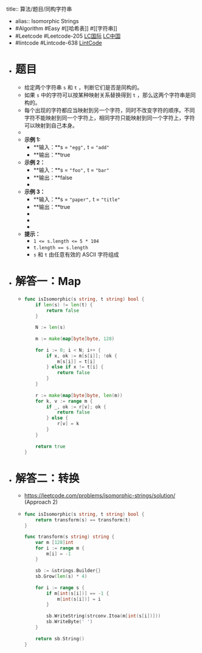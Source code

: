title:: 算法/题目/同构字符串

- alias:: Isomorphic Strings
- #Algorithm #Easy #[[哈希表]] #[[字符串]]
- #Leetcode #Leetcode-205 [LC国际](https://leetcode.com/problems/isomorphic-strings/) [LC中国](https://leetcode-cn.com/problems/isomorphic-strings/)
- #lintcode #Lintcode-638 [LintCode](https://www.lintcode.com/problem/638/)
- # 题目
	- 给定两个字符串 `s` 和 `t` ，判断它们是否是同构的。
	- 如果 `s` 中的字符可以按某种映射关系替换得到 `t` ，那么这两个字符串是同构的。
	- 每个出现的字符都应当映射到另一个字符，同时不改变字符的顺序。不同字符不能映射到同一个字符上，相同字符只能映射到同一个字符上，字符可以映射到自己本身。
	-
	- **示例 1:**
		- **输入：**s = `"egg",` t = `"add"`
		- **输出：**true
	- **示例 2：**
		- **输入：**s = `"foo",` t = `"bar"`
		- **输出：**false
		-
	- **示例 3：**
		- **输入：**s = `"paper",` t = `"title"`
		- **输出：**true
		-
		-
		-
	- **提示：**
		- `1 <= s.length <= 5 * 104`
		- `t.length == s.length`
		- `s` 和 `t` 由任意有效的 ASCII 字符组成
- # 解答一：Map
	- ```go
	  func isIsomorphic(s string, t string) bool {
	      if len(s) != len(t) {
	          return false
	      }   
	      
	      N := len(s)
	      
	      m := make(map[byte]byte, 128)
	      
	      for i := 0; i < N; i++ {
	          if x, ok := m[s[i]]; !ok {
	              m[s[i]] = t[i]
	          } else if x != t[i] {
	              return false
	          }
	      }
	      
	      r := make(map[byte]byte, len(m))
	      for k, v := range m {
	          if _, ok := r[v]; ok {
	              return false
	          } else {
	              r[v] = k
	          }
	      }
	      
	      return true
	  }
	  ```
- # 解答二：转换
	- https://leetcode.com/problems/isomorphic-strings/solution/ (Approach 2)
	- ```go
	  func isIsomorphic(s string, t string) bool {
	      return transform(s) == transform(t)
	  }
	  
	  func transform(s string) string {
	      var m [128]int
	      for i := range m {
	          m[i] = -1
	      }
	      
	      sb := &strings.Builder{}
	      sb.Grow(len(s) * 4)
	      
	      for i := range s {
	          if m[int(s[i])] == -1 {
	              m[int(s[i])] = i
	          }
	          
	          sb.WriteString(strconv.Itoa(m[int(s[i])]))
	          sb.WriteByte(' ')
	      }
	      
	      return sb.String()
	  }
	  
	  
	  ```